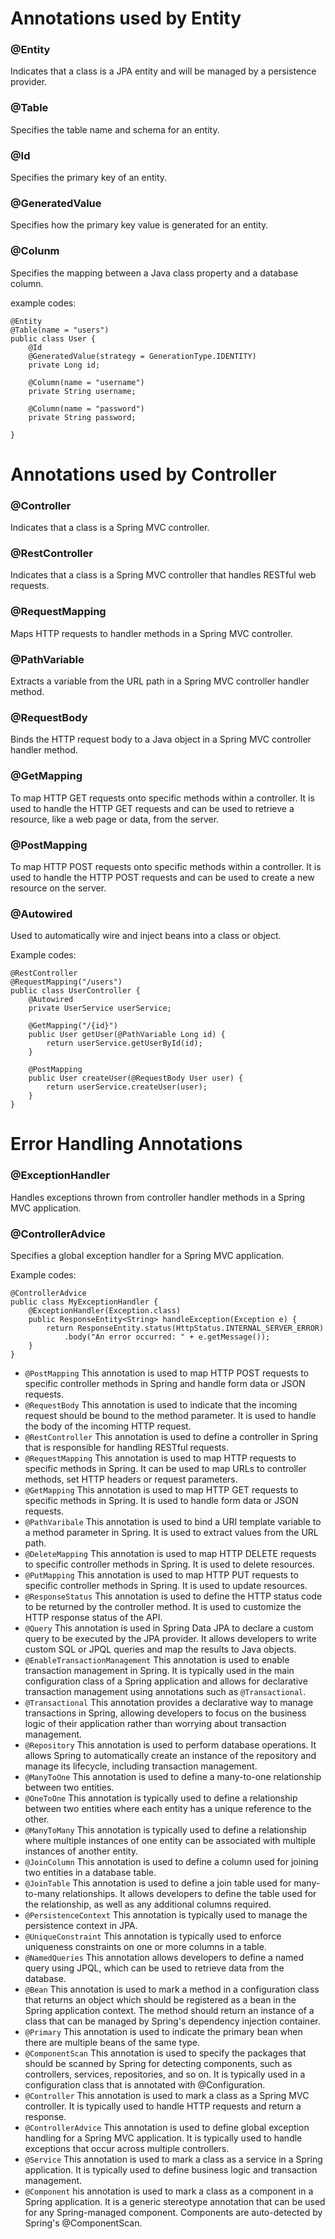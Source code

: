 # Annotations used by Entity
### @Entity
Indicates that a class is a JPA entity and will be managed by a persistence provider.
### @Table
Specifies the table name and schema for an entity.
### @Id
Specifies the primary key of an entity.
### @GeneratedValue
Specifies how the primary key value is generated for an entity.
### @Colunm
Specifies the mapping between a Java class property and a database column.

example codes:
```
@Entity
@Table(name = "users")
public class User {
    @Id
    @GeneratedValue(strategy = GenerationType.IDENTITY)
    private Long id;

    @Column(name = "username")
    private String username;

    @Column(name = "password")
    private String password;

}
```
# Annotations used by Controller
### @Controller
Indicates that a class is a Spring MVC controller.
### @RestController
Indicates that a class is a Spring MVC controller that handles RESTful web requests.
### @RequestMapping
Maps HTTP requests to handler methods in a Spring MVC controller.
### @PathVariable
Extracts a variable from the URL path in a Spring MVC controller handler method.
### @RequestBody
Binds the HTTP request body to a Java object in a Spring MVC controller handler method.
### @GetMapping
To map HTTP GET requests onto specific methods within a controller. It is used to handle the HTTP GET requests and can be used to retrieve a resource, like a web page or data, from the server.
### @PostMapping
To map HTTP POST requests onto specific methods within a controller. It is used to handle the HTTP POST requests and can be used to create a new resource on the server.
### @Autowired
Used to automatically wire and inject beans into a class or object.

Example codes:
```
@RestController
@RequestMapping("/users")
public class UserController {
    @Autowired
    private UserService userService;

    @GetMapping("/{id}")
    public User getUser(@PathVariable Long id) {
        return userService.getUserById(id);
    }

    @PostMapping
    public User createUser(@RequestBody User user) {
        return userService.createUser(user);
    }
}
```
# Error Handling Annotations
### @ExceptionHandler
Handles exceptions thrown from controller handler methods in a Spring MVC application. 
### @ControllerAdvice
Specifies a global exception handler for a Spring MVC application.

Example codes:
```
@ControllerAdvice
public class MyExceptionHandler {
    @ExceptionHandler(Exception.class)
    public ResponseEntity<String> handleException(Exception e) {
        return ResponseEntity.status(HttpStatus.INTERNAL_SERVER_ERROR)
            .body("An error occurred: " + e.getMessage());
    }
}
```

- `@PostMapping` This annotation is used to map HTTP POST requests to specific controller methods in Spring and handle form data or JSON requests.
- `@RequestBody` This annotation is used to indicate that the incoming request should be bound to the method parameter. It is used to handle the body of the incoming HTTP request.
- `@RestController` This annotation is used to define a controller in Spring that is responsible for handling RESTful requests.
- `@RequestMapping` This annotation is used to map HTTP requests to specific methods in Spring. It can be used to map URLs to controller methods, set HTTP headers or request parameters.
- `@GetMapping` This annotation is used to map HTTP GET requests to specific methods in Spring. It is used to handle form data or JSON requests.
- `@PathVaribale` This annotation is used to bind a URI template variable to a method parameter in Spring. It is used to extract values from the URL path.
- `@DeleteMapping` This annotation is used to map HTTP DELETE requests to specific controller methods in Spring. It is used to delete resources.
- `@PutMapping` This annotation is used to map HTTP PUT requests to specific controller methods in Spring. It is used to update resources.
- `@ResponseStatus` This annotation is used to define the HTTP status code to be returned by the controller method. It is used to customize the HTTP response status of the API.
- `@Query` This annotation is used in Spring Data JPA to declare a custom query to be executed by the JPA provider. It allows developers to write custom SQL or JPQL queries and map the results to Java objects.
- `@EnableTransactionManagement` This annotation is used to enable transaction management in Spring. It is typically used in the main configuration class of a Spring application and allows for declarative transaction management using annotations such as `@Transactional`.
- `@Transactional` This annotation provides a declarative way to manage transactions in Spring, allowing developers to focus on the business logic of their application rather than worrying about transaction management.
- `@Repository` This annotation is used to perform database operations. It allows Spring to automatically create an instance of the repository and manage its lifecycle, including transaction management.
- `@ManyToOne`  This annotation is used to define a many-to-one relationship between two entities.
- `@OneToOne` This annotation is typically used to define a relationship between two entities where each entity has a unique reference to the other.
- `@ManyToMany` This annotation is typically used to define a relationship where multiple instances of one entity can be associated with multiple instances of another entity.
- `@JoinColumn` This annotation is used to define a column used for joining two entities in a database table.
- `@JoinTable` This annotation is used to define a join table used for many-to-many relationships. It allows developers to define the table used for the relationship, as well as any additional columns required.
- `@PersistenceContext` This annotation is typically used to manage the persistence context in JPA.
- `@UniqueConstraint` This annotation is typically used to enforce uniqueness constraints on one or more columns in a table.
- `@NamedQueries` This annotation allows developers to define a named query using JPQL, which can be used to retrieve data from the database.
- `@Bean`  This annotation is used to mark a method in a configuration class that returns an object which should be registered as a bean in the Spring application context. The method should return an instance of a class that can be managed by Spring's dependency injection container.
- `@Primary` This annotation is used to indicate the primary bean when there are multiple beans of the same type.
- `@ComponentScan` This annotation is used to specify the packages that should be scanned by Spring for detecting components, such as controllers, services, repositories, and so on. It is typically used in a configuration class that is annotated with @Configuration.
- `@Controller` This annotation is used to mark a class as a Spring MVC controller. It is typically used to handle HTTP requests and return a response.
- `@ControllerAdvice` This annotation is used to define global exception handling for a Spring MVC application. It is typically used to handle exceptions that occur across multiple controllers.
- `@Service` This annotation is used to mark a class as a service in a Spring application. It is typically used to define business logic and transaction management.
- `@Component` his annotation is used to mark a class as a component in a Spring application. It is a generic stereotype annotation that can be used for any Spring-managed component. Components are auto-detected by Spring's @ComponentScan.




